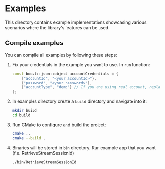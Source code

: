 # Examples

This directory contains example implementations showcasing various scenarios where the library's features can be used.

## Compile examples
You can compile all examples by following these steps:

1. Fix your credentials in the example you want to use. In ``run`` function:

    ```cpp
    const boost::json::object accountCredentials = {
        {"accountId", "<your accountId>"},
        {"password", "<your password>"},
        {"accountType", "demo"} // If you are using real account, replace with "real"
    };

    ```

1. In examples directory create a `build` directory and navigate into it:

    ```bash
    mkdir build
    cd build
    ```

2. Run CMake to configure and build the project:

    ```bash
    cmake ..
    cmake --build . 
    ```

3. Binaries will be stored in ``bin`` directory. Run example app that you want (f.e. RetrieveStreamSessionId)
    ```bash
    ./bin/RetrieveStreamSessionId
    ```
